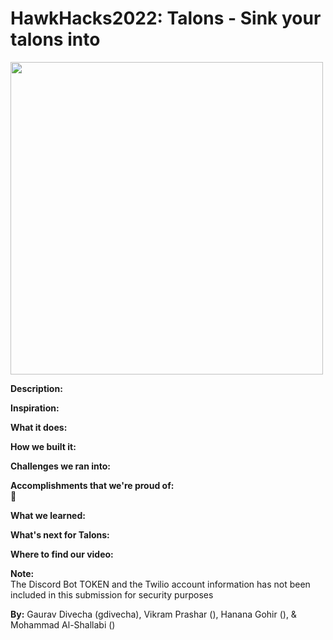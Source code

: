 # <strong>HawkHacks2022</strong>: Talons - Sink your talons into 

<img src=https://cdn.discordapp.com/attachments/973764001219629086/975102616591802368/IMG_2988.png width="500">

<strong>Description:</strong> <br />


<strong>Inspiration:</strong> <br />


<strong>What it does:</strong> <br />


<strong>How we built it:</strong> <br />


<strong>Challenges we ran into:</strong><br />


<strong>Accomplishments that we're proud of:</strong><br /> :mechanical_arm:	


<strong>What we learned:</strong><br />


<strong>What's next for Talons:</strong><br />


<strong>Where to find our video:</strong><br />


<strong>**Note:**</strong><br />
The Discord Bot TOKEN and the Twilio account information has not been included in this submission for security purposes

<strong>By:</strong> Gaurav Divecha (gdivecha), Vikram Prashar (), Hanana Gohir (), & Mohammad Al-Shallabi ()
